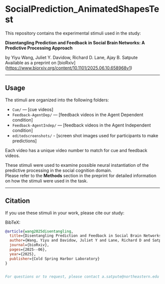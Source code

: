 # SocialPrediction_AnimatedShapesTest

This repository contains the experimental stimuli used in the study:

**Disentangling Prediction and Feedback in Social Brain Networks: A Predictive Processing Approach**  

by Yiyu Wang, Juliet Y. Davidow, Richard D. Lane, Ajay B. Satpute  
Available as a preprint on [bioRxiv] (https://www.biorxiv.org/content/10.1101/2025.06.10.658968v1)

---

## Usage

The stimuli are organized into the following folders:

- `Cue/` — [cue videos]
- `Feedback-AgentDep/` — [feedback videos in the Agent Dependent condition]
- `Feedback-AgentIndep/` — [feedback videos in the Agent Independent condition]
- `editedscreenshots/` - [screen shot images used for participants to make predictions]
  

Each video has a unique video number to match for cue and feedback videos.

These stimuli were used to examine possible neural instantiation of the predictive processing in the social cognition domain.  
Please refer to the **Methods** section in the preprint for detailed information on how the stimuli were used in the task.

---

## Citation

If you use these stimuli in your work, please cite our study:


BibTeX:

```bibtex
@article{wang2025disentangling,
  title={Disentangling Prediction and Feedback in Social Brain Networks: A Predictive Processing Approach},
  author={Wang, Yiyu and Davidow, Juliet Y and Lane, Richard D and Satpute, Ajay B},
  journal={bioRxiv},
  pages={2025--06},
  year={2025},
  publisher={Cold Spring Harbor Laboratory}
}


For questions or to request, please contact a.satpute@northeastern.edu or yiyuwang@stanford.edu


